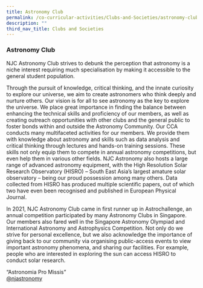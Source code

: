 ```yaml
---
title: Astronomy Club
permalink: /co-curricular-activities/Clubs-and-Societies/astronomy-club
description: ""
third_nav_title: Clubs and Societies
---
```

### Astronomy Club

NJC Astronomy Club strives to debunk the perception that astronomy is a niche interest requiring much specialisation by making it accessible to the general student population.  
  
Through the pursuit of knowledge, critical thinking, and the innate curiosity to explore our universe, we aim to create astronomers who think deeply and nurture others. Our vision is for all to see astronomy as the key to explore the universe. We place great importance in finding the balance between enhancing the technical skills and proficiency of our members, as well as creating outreach opportunities with other clubs and the general public to foster bonds within and outside the Astronomy Community. Our CCA conducts many multifaceted activities for our members. We provide them with knowledge about astronomy and skills such as data analysis and critical thinking through lectures and hands-on training sessions. These skills not only equip them to compete in annual astronomy competitions, but even help them in various other fields. NJC Astronomy also hosts a large range of advanced astronomy equipment, with the High Resolution Solar Research Observatory (HISRO) – South East Asia’s largest amature solar observatory – being our proud possession among many others. Data collected from HISRO has produced multiple scientific papers, out of which two have even been recognised and published in European Physical Journal.  
  
In 2021, NJC Astronomy Club came in first runner up in Astrochallenge, an annual competition participated by many Astronomy Clubs in Singapore. Our members also fared well in the Singapore Astronomy Olympiad and International Astronomy and Astrophysics Competition. Not only do we strive for personal excellence, but we also acknowledge the importance of giving back to our community via organising public-access events to view important astronomy phenomena, and sharing our facilities. For example, people who are interested in exploring the sun can access HISRO to conduct solar research.  
  
“Astronomia Pro Missis”  
[@njastronomy](https://www.instagram.com/njastronomy/?hl=en)